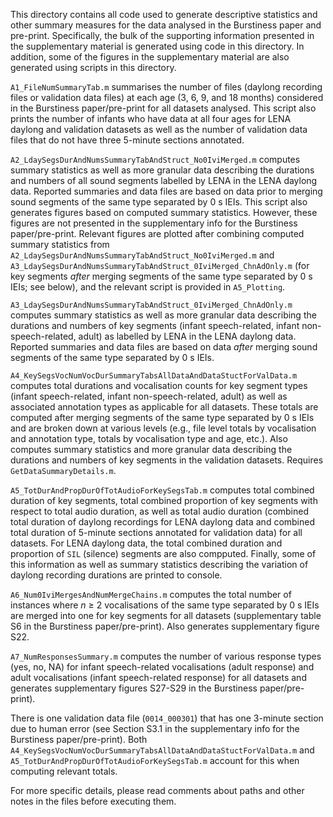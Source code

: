 This directory contains all code used to generate descriptive statistics and other summary measures for the data analysed in the Burstiness paper and pre-print. Specifically, the bulk of the supporting information presented in the supplementary material is generated using code in this directory. In addition, some of the figures in the supplementary material are also generated using scripts in this directory. 

`A1_FileNumSummaryTab.m` summarises the number of files (daylong recording files or validation data files) at each age (3, 6, 9, and 18 months) considered in the Burstiness paper/pre-print for all datasets analysed. This script also prints the number of infants who have data at all four ages for LENA daylong and validation datasets as well as the number of validation data files that do not have three 5-minute sections annotated.

`A2_LdaySegsDurAndNumsSummaryTabAndStruct_No0IviMerged.m` computes summary statistics as well as more granular data describing the durations and numbers of all sound segments labelled by LENA in the LENA daylong data. Reported summaries and data files are based on data prior to merging sound segments of the same type separated by 0 s IEIs. This script also generates figures based on computed summary statistics. However, these figures are not presented in the supplementary info for the Burstiness paper/pre-print. Relevant figures are plotted after combining computed summary statistics from `A2_LdaySegsDurAndNumsSummaryTabAndStruct_No0IviMerged.m` and `A3_LdaySegsDurAndNumsSummaryTabAndStruct_0IviMerged_ChnAdOnly.m` (for key segments *after* merging segments of the same type separated by 0 s IEIs; see below), and the relevant script is provided in `A5_Plotting`.

`A3_LdaySegsDurAndNumsSummaryTabAndStruct_0IviMerged_ChnAdOnly.m` computes summary statistics as well as more granular data describing the durations and numbers of key segments (infant speech-related, infant non-speech-related, adult) as labelled by LENA in the LENA daylong data. Reported summaries and data files are based on data *after* merging sound segments of the same type separated by 0 s IEIs. 

`A4_KeySegsVocNumVocDurSummaryTabsAllDataAndDataStuctForValData.m` computes total durations and vocalisation counts for key segment types (infant speech-related, infant non-speech-related, adult) as well as associated annotation types as applicable for all datasets. These totals are computed after merging segments of the same type separated by 0 s IEIs and are broken down at various levels (e.g., file level totals by vocalisation and annotation type, totals by vocalisation type and age, etc.). Also computes summary statistics and more granular data describing the durations and numbers of key segments in the validation datasets. Requires `GetDataSummaryDetails.m`.

`A5_TotDurAndPropDurOfTotAudioForKeySegsTab.m` computes total combined duration of key segments, total combined proportion of key segments with respect to total audio duration, as well as total audio duration (combined total duration of daylong recordings for LENA daylong data and combined total duration of 5-minute sections annotated for validation data) for all datasets. For LENA daylong data, the total combined duration and proportion of `SIL` (silence) segments are also compputed. Finally, some of this information as well as summary statistics describing the variation of daylong recording durations are printed to console. 

`A6_Num0IviMergesAndNumMergeChains.m` computes the total number of instances where *n* $\geq$ 2 vocalisations of the same type separated by 0 s IEIs are merged into one for key segments for all datasets (supplementary table S6 in the Burstiness paper/pre-print). Also generates supplementary figure S22. 

`A7_NumResponsesSummary.m` computes the number of various response types (yes, no, NA) for infant speech-related vocalisations (adult response) and adult vocalisations (infant speech-related response) for all datasets and generates supplementary figures S27-S29 in the Burstiness paper/pre-print). 

There is one validation data file (`0014_000301`) that has one 3-minute section due to human error (see Section S3.1 in the supplementary info for the Burstiness paper/pre-print). Both `A4_KeySegsVocNumVocDurSummaryTabsAllDataAndDataStuctForValData.m` and `A5_TotDurAndPropDurOfTotAudioForKeySegsTab.m` account for this when computing relevant totals. 

For more specific details, please read comments about paths and other notes in the files before executing them.

